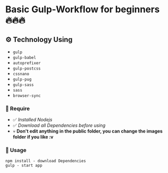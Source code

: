 # Basic Gulp-Workflow for beginners 🔥🔥🔥

## ⚙️ Technology Using

-   `gulp`
-   `gulp-babel`
-   `autoprefixer`
-   `gulp-postcss`
-   `cssnano`
-   `gulp-pug`
-   `gulp-sass`
-   `sass`
-   `browser-sync`

### 🤖 Require

-   ✅ _Installed Nodejs_
-   ✅ _Download all Dependencies before using_
-   💀 **Don't edit anything in the public folder, you can change the images folder if you like :v**

### 📃 Usage

```
npm install - download Dependencies
gulp - start app
```
